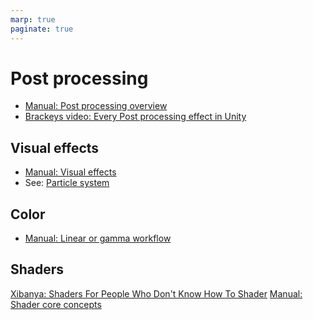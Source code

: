 ```yaml
---
marp: true
paginate: true
---
```

<!-- headingDivider: 3 -->
<!-- class: invert -->

# Post processing

* [Manual: Post processing overview](https://docs.unity3d.com/Manual/PostProcessingOverview.html)
* [Brackeys video: Every Post processing effect in Unity](https://www.youtube.com/watch?v=9tjYz6Ab0oc)


## Visual effects

* [Manual: Visual effects](https://docs.unity3d.com/Manual/visual-effects.html)
* See: [Particle system](particle-system.md)
## Color

* [Manual: Linear or gamma workflow](https://docs.unity3d.com/Manual/LinearRendering-LinearOrGammaWorkflow.html)

## Shaders

[Xibanya: Shaders For People Who Don't Know How To Shader](https://github.com/Xibanya/ShaderTutorials)
[Manual: Shader core concepts](https://docs.unity3d.com/Manual/ShadersOverview.html)

